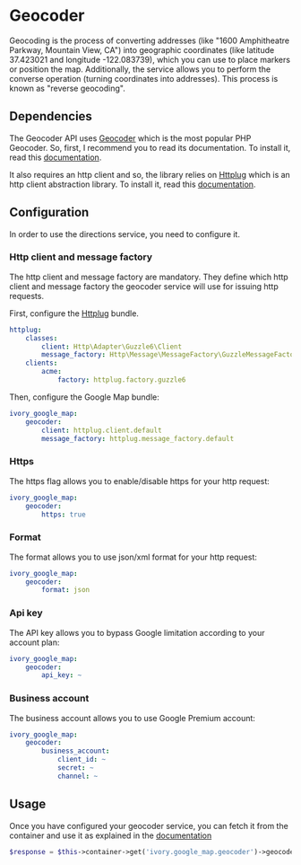 # Geocoder

Geocoding is the process of converting addresses (like "1600 Amphitheatre Parkway, Mountain View, CA") into geographic
coordinates (like latitude 37.423021 and longitude -122.083739), which you can use to place markers or position the map.
Additionally, the service allows you to perform the converse operation (turning coordinates into addresses). This
process is known as "reverse geocoding".

## Dependencies

The Geocoder API uses [Geocoder](http://github.com/willdurand/Geocoder) which is the most popular PHP Geocoder. So, 
first, I recommend you to read its documentation. To install it, read this [documentation](/Resources/doc/installation.md).

It also requires an http client and so, the library relies on [Httplug](http://httplug.io/) which is an http 
client abstraction library. To install it, read this [documentation](/Resources/doc/installation.md).

## Configuration

In order to use the directions service, you need to configure it.

### Http client and message factory

The http client and message factory are mandatory. They define which http client and message factory the geocoder 
service will use for issuing http requests.
 
First, configure the [Httplug](http://httplug.io/) bundle.

``` yaml
httplug:
    classes:
        client: Http\Adapter\Guzzle6\Client
        message_factory: Http\Message\MessageFactory\GuzzleMessageFactory
    clients:
        acme:
            factory: httplug.factory.guzzle6
```

Then, configure the Google Map bundle:

``` yaml
ivory_google_map:
    geocoder:
        client: httplug.client.default
        message_factory: httplug.message_factory.default
```

### Https

The https flag allows you to enable/disable https for your http request:

``` yaml
ivory_google_map:
    geocoder: 
        https: true
```

### Format

The format allows you to use json/xml format for your http request:

``` yaml
ivory_google_map:
    geocoder:
        format: json
```

### Api key

The API key allows you to bypass Google limitation according to your account plan:

``` yaml
ivory_google_map:
    geocoder:
        api_key: ~
```

### Business account

The business account allows you to use Google Premium account:

``` yaml
ivory_google_map:
    geocoder:
        business_account:
            client_id: ~
            secret: ~
            channel: ~
```

## Usage

Once you have configured your geocoder service, you can fetch it from the container and use it as explained in the 
[documentation](https://github.com/egeloen/ivory-google-map/blob/master/doc/service/geocoder/geocoder.md)

``` php
$response = $this->container->get('ivory.google_map.geocoder')->geocode('1600 Amphitheatre Parkway, Mountain View, CA');
```
